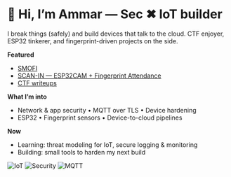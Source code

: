 # 👋 Hi, I’m Ammar — Sec ✖ IoT builder

I break things (safely) and build devices that talk to the cloud.
CTF enjoyer, ESP32 tinkerer, and fingerprint-driven projects on the side.

**Featured**
- [SMOFI](https://github.com/ammarihsann/SmoFi_Smoke-Fingerprint-Doorlock)
- [SCAN-IN — ESP32CAM + Fingerprint Attendance](https://github.com/ammarihsann/SCAN-IN)
- [CTF writeups](https://github.com/ammarihsann/ctf-writeups)

**What I’m into**
- Network & app security • MQTT over TLS • Device hardening
- ESP32 • Fingerprint sensors • Device-to-cloud pipelines

**Now**
- Learning: threat modeling for IoT, secure logging & monitoring
- Building: small tools to harden my next build

![IoT](https://img.shields.io/badge/IoT-ESP32-informational)
![Security](https://img.shields.io/badge/Cybersecurity-CTF-blue)
![MQTT](https://img.shields.io/badge/MQTT-TLS-lightgrey)

